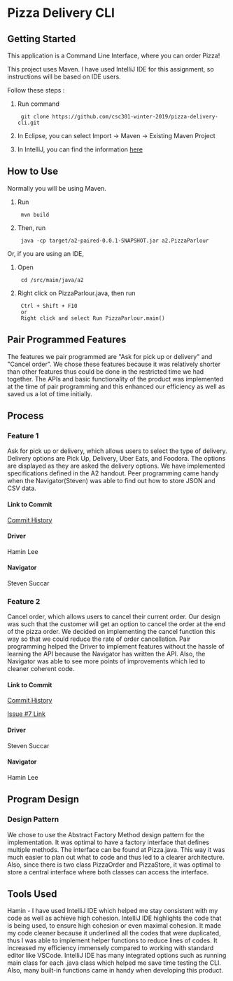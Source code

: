 # Pizza Delivery CLI

## Getting Started

This application is a Command Line Interface, where you can order Pizza!

This project uses Maven. I have used IntelliJ IDE for this assignment, so instructions will be based on IDE users.

Follow these steps :

1) Run command
        
        git clone https://github.com/csc301-winter-2019/pizza-delivery-cli.git

2) In Eclipse, you can select  Import -> Maven -> Existing Maven Project

3) In IntelliJ, you can find the information [here](https://www.jetbrains.com/help/idea/maven-support.html)

## How to Use
Normally you will be using Maven.

1) Run 

        mvn build

2) Then, run

        java -cp target/a2-paired-0.0.1-SNAPSHOT.jar a2.PizzaParlour
        
Or, if you are using an IDE,

1) Open

        cd /src/main/java/a2
        
2) Right click on PizzaParlour.java, then run

        Ctrl + Shift + F10
        or
        Right click and select Run PizzaParlour.main()



## Pair Programmed Features
The features we pair programmed are "Ask for pick up or delivery" and "Cancel order". We chose these features because 
it was relatively shorter than other features thus could be done in the restricted time we had together. The APIs and basic
functionality of the product was implemented at the time of pair programming and this enhanced our efficiency as well as saved 
us a lot of time initially. 

## Process

### Feature 1
Ask for pick up or delivery, which allows users to select the type of delivery. Delivery options are Pick Up, Delivery, Uber
Eats, and Foodora. The options are displayed as they are asked the delivery options. We have implemented specifications 
defined in the A2 handout. Peer programming came handy when the Navigator(Steven) was able to find out how to store JSON
and CSV data. 

#### Link to Commit
[Commit History](https://github.com/csc301-winter-2019/pair03-Succarst-leehamin/commit/fbabb395c14c965e75bab95d1d58ced554225e4d
)
#### Driver 
Hamin Lee

#### Navigator
Steven Succar

### Feature 2
Cancel order, which allows users to cancel their current order. Our design was such that the customer will get an option
to cancel the order at the end of the pizza order. We decided on implementing the cancel function this way so that we could 
reduce the rate of order cancellation. Pair programming helped the Driver to implement features without the hassle of learning
the API because the Navigator has written the API. Also, the Navigator was able to see more points of improvements which 
led to cleaner coherent code.

#### Link to Commit
[Commit History](https://github.com/csc301-winter-2019/pair03-Succarst-leehamin/commit/fa1642e614a27bfe0e302f69fcbbc7da731c101d
)

[Issue #7 Link](https://github.com/csc301-winter-2019/pair03-Succarst-leehamin/issues/7)

#### Driver 
Steven Succar

#### Navigator
Hamin Lee


## Program Design
### Design Pattern
We chose to use the Abstract Factory Method design pattern for the implementation. 
It was optimal to have a factory interface that defines multiple methods. 
The interface can be found at Pizza.java. 
This way it was much easier to plan out what to code and thus led to a clearer architecture. 
Also, since there is two class PizzaOrder and PizzaStore, 
it was optimal to store a central interface where both classes can access the interface. 


## Tools Used
Hamin - I have used IntelliJ IDE which helped me stay consistent with my code as well as achieve high cohesion.
IntelliJ IDE highlights the code that is being used, to ensure high cohesion or even maximal cohesion.
It made my code cleaner because it underlined all the codes that were duplicated, thus I was able to implement helper functions
to reduce lines of codes.
It increased my efficiency immensely compared to working with standard editor like VSCode. 
IntelliJ IDE has many integrated options such as running main class for each .java class which helped me save time testing the CLI. 
Also, many built-in functions came in handy when developing this product.



